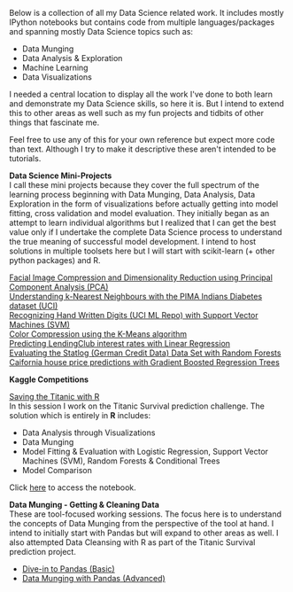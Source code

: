 <!-- 
.. title: Projects
.. slug: projects
.. date: 
.. tags: projects, data science, machine learning, model fitting, data munging, data visualization, data exploration
.. link:
.. description: 
.. type: text
-->

Below is a collection of all my Data Science related work. It includes mostly IPython notebooks but contains code from multiple languages/packages and spanning mostly Data Science topics such as:  

- Data Munging
- Data Analysis & Exploration
- Machine Learning
- Data Visualizations  

I needed a central location to display all the work I've done to both learn and demonstrate my Data Science skills, so here it is. But I intend to extend this to other areas as well such as my fun projects and tidbits of other things that fascinate me.  

Feel free to use any of this for your own reference but expect more code than text. Although I try to make it descriptive these aren't intended to be tutorials.  


**Data Science Mini-Projects**  
I call these mini projects because they cover the full spectrum of the learning process beginning with Data Munging, Data Analysis, Data Exploration in the form of visualizations before actually getting into model fitting, cross validation and model evaluation. They initially began as an attempt to learn individual algorithms but I realized that I can get the best value only if I undertake the complete Data Science process to understand the true meaning of successful model development. I intend to host solutions in multiple toolsets here but I will start with scikit-learn (+ other python packages) and R.  

[Facial Image Compression and Dimensionality Reduction using Principal Component Analysis (PCA)](/stories/projects/pca-sklearn.html)  
[Understanding k-Nearest Neighbours with the PIMA Indians Diabetes dataset (UCI)](/stories/projects/knn-sklearn.html)  
[Recognizing Hand Written Digits (UCI ML Repo) with Support Vector Machines (SVM)](/posts/svm-sklearn.html)  
[Color Compression using the K-Means algorithm](/stories/projects/clustering-sklearn.html)  
[Predicting LendingClub interest rates with Linear Regression](/stories/projects/linear-reg-sklearn.html)  
[Evaluating the Statlog (German Credit Data) Data Set with Random Forests](/stories/projects/rf-sklearn.html)  
[Caifornia house price predictions with Gradient Boosted Regression Trees  ](/stories/projects/gbrt-sklearn.html)  

**Kaggle Competitions**  

[Saving the Titanic with R](/posts/saving-titanic-r.html)  
In this session I work on the Titanic Survival prediction challenge. The solution which is entirely in **R** includes:  

- Data Analysis through Visualizations  
- Data Munging  
- Model Fitting & Evaluation with Logistic Regression, Support Vector Machines (SVM), Random Forests & Conditional Trees
- Model Comparison  

Click [here](/stories/projects/saving-titanic-r.html) to access the notebook.

**Data Munging - Getting & Cleaning Data**  
These are tool-focused working sessions. The focus here is to understand the concepts of Data Munging from the perspective of the tool at hand. I intend to initially start with Pandas but will expand to other areas as well. I also attempted Data Cleansing with R as part of the Titanic Survival prediction project.  
	
- [Dive-in to Pandas (Basic)](/posts/dive-in-pandas.html)  
- [Data Munging with Pandas (Advanced)](/posts/munging-pandas.html)  




